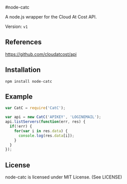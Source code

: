 #node-catc

A node.js wrapper for the Cloud At Cost API.

Version: `v1`

## References
https://github.com/cloudatcost/api

## Installation
`npm install node-catc`

## Example

```js
var CatC = require('CatC');

var api = new CatC('APIKEY', 'LOGINEMAIL');
api.listServers(function(err, res) {
  if(!err) {
    for(var i in res.data) {
      console.log(res.data[i]);
    }
  }
});
```
## License
node-catc is licensed under MIT License. (See LICENSE)

